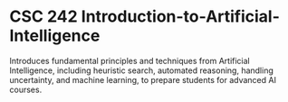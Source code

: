 # CSC 242 Introduction-to-Artificial-Intelligence
Introduces fundamental principles and techniques from Artificial Intelligence, including heuristic search, automated reasoning, handling uncertainty, and machine learning, to prepare students for advanced AI courses.




